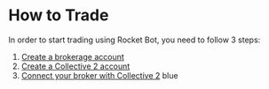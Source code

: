# How to Trade

In order to start trading using Rocket Bot, you need to follow 3 steps:

1. [Create a brokerage account](https://rocket-bot-ai.github.io/helpcenter/brokers/)
2. [Create a Collective 2 account](./collective2_setup)
3. [Connect your broker with Collective 2](./collective2_connect)
blue
